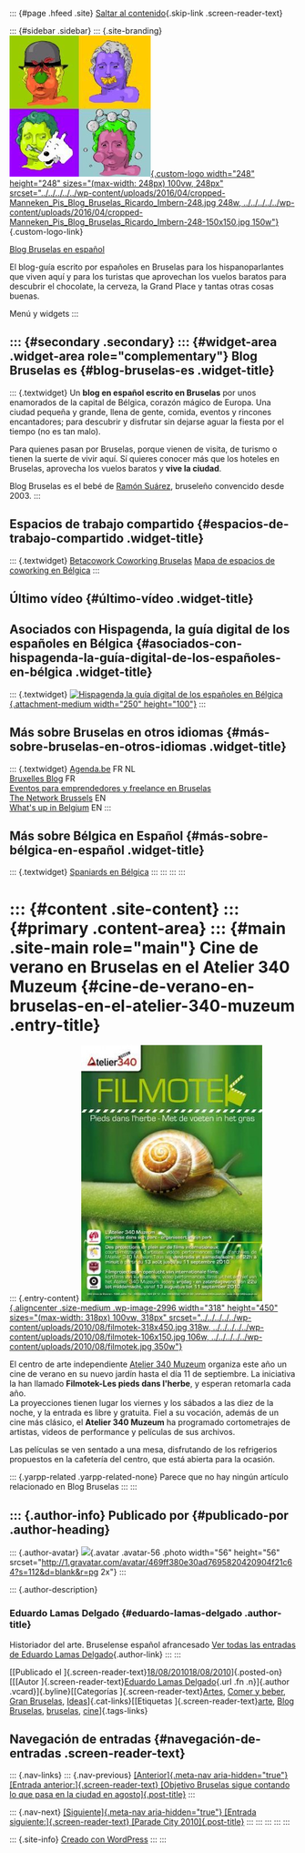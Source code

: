 ::: {#page .hfeed .site}
[Saltar al
contenido](../../../../../index.html?p=2995#content){.skip-link
.screen-reader-text}

::: {#sidebar .sidebar}
::: {.site-branding}
[![](../../../../../wp-content/uploads/2016/04/cropped-Manneken_Pis_Blog_Bruselas_Ricardo_Imbern-248.jpg){.custom-logo
width="248" height="248" sizes="(max-width: 248px) 100vw, 248px"
srcset="../../../../../wp-content/uploads/2016/04/cropped-Manneken_Pis_Blog_Bruselas_Ricardo_Imbern-248.jpg 248w, ../../../../../wp-content/uploads/2016/04/cropped-Manneken_Pis_Blog_Bruselas_Ricardo_Imbern-248-150x150.jpg 150w"}](../../../../../index.html){.custom-logo-link}

[Blog Bruselas en español](../../../../../index.html)

El blog-guía escrito por españoles en Bruselas para los hispanoparlantes
que viven aquí y para los turistas que aprovechan los vuelos baratos
para descubrir el chocolate, la cerveza, la Grand Place y tantas otras
cosas buenas.

Menú y widgets
:::

::: {#secondary .secondary}
::: {#widget-area .widget-area role="complementary"}
Blog Bruselas es {#blog-bruselas-es .widget-title}
----------------

::: {.textwidget}
Un **blog en español escrito en Bruselas** por unos enamorados de la
capital de Bélgica, corazón mágico de Europa. Una ciudad pequeña y
grande, llena de gente, comida, eventos y rincones encantadores; para
descubrir y disfrutar sin dejarse aguar la fiesta por el tiempo (no es
tan malo).

Para quienes pasan por Bruselas, porque vienen de visita, de turismo o
tienen la suerte de vivir aquí. Sí quieres conocer más que los hoteles
en Bruselas, aprovecha los vuelos baratos y **vive la ciudad**.

Blog Bruselas es el bebé de [Ramón Suárez](http://www.ramonsuarez.com),
bruseleño convencido desde 2003.
:::

Espacios de trabajo compartido {#espacios-de-trabajo-compartido .widget-title}
------------------------------

::: {.textwidget}
[Betacowork Coworking Bruselas](http://www.betacowork.com) [Mapa de
espacios de coworking en Bélgica](http://coworkingbelgium.com)
:::

Último vídeo {#último-vídeo .widget-title}
------------

Asociados con Hispagenda, la guía digital de los españoles en Bélgica {#asociados-con-hispagenda-la-guía-digital-de-los-españoles-en-bélgica .widget-title}
---------------------------------------------------------------------

::: {.textwidget}
[![Hispagenda,la guía digital de los españoles en
Bélgica](../../../../../wp-content/uploads/2010/04/Hispagenda-250px.gif "Hispagenda, la guía digital de los españoles en Bélgica"){.attachment-medium
width="250" height="100"}](http://www.hispagenda.com)
:::

Más sobre Bruselas en otros idiomas {#más-sobre-bruselas-en-otros-idiomas .widget-title}
-----------------------------------

::: {.textwidget}
[Agenda.be](http://www.agenda.be) FR NL\
[Bruxelles Blog](http://www.bxlblog.be/) FR\
[Eventos para emprendedores y freelance en
Bruselas](http://www.betacowork.com/events/)\
[The Network
Brussels](http://groups.yahoo.com/group/TheNetworkBrussels/) EN\
[What\'s up in Belgium](http://www.whatsupin.be/) EN
:::

Más sobre Bélgica en Español {#más-sobre-bélgica-en-español .widget-title}
----------------------------

::: {.textwidget}
[Spaniards en Bélgica](http://www.spaniards.es/paises/belgica)
:::
:::
:::
:::

::: {#content .site-content}
::: {#primary .content-area}
::: {#main .site-main role="main"}
Cine de verano en Bruselas en el Atelier 340 Muzeum {#cine-de-verano-en-bruselas-en-el-atelier-340-muzeum .entry-title}
===================================================

::: {.entry-content}
[![](../../../../../wp-content/uploads/2010/08/filmotek-318x450.jpg){.aligncenter
.size-medium .wp-image-2996 width="318" height="450"
sizes="(max-width: 318px) 100vw, 318px"
srcset="../../../../../wp-content/uploads/2010/08/filmotek-318x450.jpg 318w, ../../../../../wp-content/uploads/2010/08/filmotek-106x150.jpg 106w, ../../../../../wp-content/uploads/2010/08/filmotek.jpg 350w"}](http://www.blogbruselas.com/2010/08/cine-de-verano-en-bruselas-en-el-atelier-340-muzeum.html/filmotek)

El centro de arte independiente [Atelier 340
Muzeum](http://www.atelier340muzeum.be/) organiza este año un cine de
verano en su nuevo jardín hasta el día 11 de septiembre. La iniciativa
la han llamado **Filmotek-Les pieds dans l'herbe**, y esperan retomarla
cada año.\
La proyecciones tienen lugar los viernes y los sábados a las diez de la
noche, y la entrada es libre y gratuita. Fiel a su vocación, además de
un cine más clásico, el **Atelier 340 Muzeum** ha programado
cortometrajes de artistas, videos de performance y películas de sus
archivos.

Las películas se ven sentado a una mesa, disfrutando de los refrigerios
propuestos en la cafetería del centro, que está abierta para la ocasión.

::: {.yarpp-related .yarpp-related-none}
Parece que no hay ningún artículo relacionado en Blog Bruselas
:::
:::

::: {.author-info}
Publicado por {#publicado-por .author-heading}
-------------

::: {.author-avatar}
![](http://1.gravatar.com/avatar/469ff380e30ad7695820420904f21c64?s=56&d=blank&r=pg){.avatar
.avatar-56 .photo width="56" height="56"
srcset="http://1.gravatar.com/avatar/469ff380e30ad7695820420904f21c64?s=112&d=blank&r=pg 2x"}
:::

::: {.author-description}
### Eduardo Lamas Delgado {#eduardo-lamas-delgado .author-title}

Historiador del arte. Bruselense español afrancesado [Ver todas las
entradas de Eduardo Lamas
Delgado](../../../../author/eduardo/index.html){.author-link}
:::
:::

[[Publicado el
]{.screen-reader-text}[18/08/201018/08/2010](../../../../../index.html?p=2995)]{.posted-on}[[[Autor
]{.screen-reader-text}[Eduardo Lamas
Delgado](../../../../author/eduardo/index.html){.url .fn .n}]{.author
.vcard}]{.byline}[[Categorías
]{.screen-reader-text}[Artes](../../../../category/artes/index.html),
[Comer y beber](../../../../category/comer-y-beber/index.html), [Gran
Bruselas](../../../../category/gran-bruselas/index.html),
[Ideas](../../../../category/ideas/index.html)]{.cat-links}[[Etiquetas
]{.screen-reader-text}[arte](../../../../tag/arte/index.html), [Blog
Bruselas](../../../../tag/blog-bruselas/index.html),
[bruselas](../../../../tag/bruselas/index.html),
[cine](../../../../tag/cine/index.html)]{.tags-links}

Navegación de entradas {#navegación-de-entradas .screen-reader-text}
----------------------

::: {.nav-links}
::: {.nav-previous}
[[Anterior]{.meta-nav aria-hidden="true"} [Entrada
anterior:]{.screen-reader-text} [Objetivo Bruselas sigue contando lo que
pasa en la ciudad en
agosto]{.post-title}](../../../../../index.html?p=2991)
:::

::: {.nav-next}
[[Siguiente]{.meta-nav aria-hidden="true"} [Entrada
siguiente:]{.screen-reader-text} [Parade City
2010]{.post-title}](../../../../../index.html?p=3001)
:::
:::
:::
:::
:::

::: {.site-info}
[Creado con WordPress](https://es.wordpress.org/)
:::
:::
